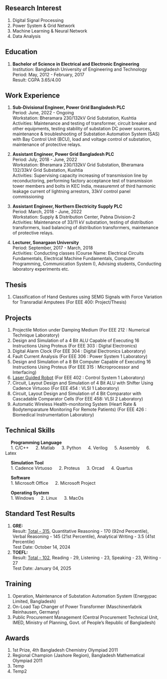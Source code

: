 ## Research Interest
1. Digital Signal Processing
2. Power System & Grid Network
3. Machine Learning & Neural Network
4. Data Analysis

## Education
1. **Bachelor of Science in Electrical and Electronic Engineering**\
  Institution: Bangladesh University of Engineering and Technology\
  Period: May, 2012 - February, 2017\
  Result: CGPA 3.65/4.00

## Work Experience
1. **Sub-Divisional Engineer, Power Grid Bangladesh PLC**\
  Period: June, 2022 - Ongoing\
  Workstation: Bheramara 230/132kV Grid Substation, Kushtia\
  Activities: Maintenance and testing of transformer, circuit breaker and other equipments, testing stability of substation DC power sources, maintenance & troubleshooting of Substation Automation System (SAS) with Bay Control Unit (BCU), load and voltage control of substation, maintenance of protective relays. 

2. **Assistant Engineer, Power Grid Bangladesh PLC**\
   Period: July, 2018 - June, 2022\
   Workstation: Bheramara 230/132kV Grid Substation, Bheramara 132/33kV
Grid Substation, Kushtia\
   Activities: Supervising capacity increasing of transmission line by reconductoring, performing factory acceptance test of transmission tower members and bolts in KEC India, measuremnt of third harmonic leakage current of lightning arrestors, 33kV control panel commissioning
    
4. **Assistant Engineer, Northern Electricity Supply PLC**\
   Period: March, 2018 - June, 2022\
   Workstation: Supply & Distribution Center, Pabna Division-2\
   Activities: Maintenance of 33/11 kV substation, testing of distribution transformers, load balancing of distribution transformers, maintenance of protective relays.

5. **Lecturer, Sonargaon University**\
   Period: September, 2017 - March, 2018\
   Activities: Conducting classes (Course Name: Electrical Circuits Fundamentals, Electrical Machine Fundamentals, Computer Programming, Communication System I), Advising students, Conducting laboratory experiments etc.   
   
## Thesis
1. Classification of Hand Gestures using SEMG Signals with Force Variation for Transradial Amputees (For EEE 400: Project/Thesis)

## Projects

1. Projectile Motion under Damping Medium (For EEE 212 : Numerical Technique Laboratory)
2. Design and Simulation of a 4 Bit ALU Capable of Executing 16 Instructions Using Proteus (For EEE 303 : Digital Electronics)
3. Digital Alarm Clock (For EEE 304 : Digital Electronics Laboratory)
4. Fault Current Analysis (For EEE 306 : Power System 1 Laboratory)
5. Design and Simulation of a 8 Bit Computer Capable of Executing 16 Instructions Using Proteus (For EEE 315 : Microprocessor and Interfacing)
6. [Laser Guided Robot](https://youtu.be/EHEGDKUKCOA) (For EEE 402 : Control System 1 Laboratory)
7. Circuit, Layout Design and Simulation of 4 Bit ALU with Shifter Using Cadence Virtuoso (For EEE 454 : VLSI 1 Laboratory)
8. Circuit, Layout Design and Simulation of 4 Bit Comparator with Cascadable Comparator Cells (For EEE 458: VLSI 2 Laboratory)
9. Automatic Wireless Health-monitoring System (Heart Rate & Bodytemparature Monitoring For Remote Patients) (For EEE 426 : Biomedical Instrumentation Laboratory)

## Technical Skills
&emsp;  **Programming Language**\
&emsp;  1. C/C++ &emsp;    2. Matlab   &emsp;  3. Python &emsp;    4. Verilog   &emsp; 5. Assembly &emsp; 6. Latex

&emsp;  **Simulation Tool**\
&emsp;  1. Cadence Virtuoso  &emsp;  2. Proteus  &emsp;  3. Orcad  &emsp;  4. Quartus

&emsp;  **Software**\
&emsp;  1. Microsoft Office  &emsp;  2. Microsoft Project

&emsp;  **Operating System**\
&emsp;  1. Windows &emsp;   2. Linux  &emsp;  3. MacOs

## Standard Test Results
1. **GRE:**\
Result: [Total - 315](https://drive.google.com/file/d/16wgVHKKkfLA8gWXcP8YgmmtNp1YftoVF/view?usp=drive_link), Quantitative Reasoning - 170 (92nd Percentile), Verbal Reasoning - 145 (21st Percentile), Analytical Writing - 3.5 (41st Percentile)\
Test Date: October 14, 2024
3. **TOEFL:**\
Result: [Total - 102](https://drive.google.com/file/d/1SOSUU1IAj-MiKssF4xNMHKbvoTlo06cG/view?usp=drive_link), Reading - 29, Listening - 23, Speaking - 23, Writing - 27\
Test Date: January 04, 2025

## Training
1. Operation, Maintenance of Substation Automation System (Energypac Limited, Bangladesh)
2. On-Load Tap Changer of Power Transformer (Maschinenfabrik Reinhausen, Germany)
3. Public Procurement Management (Central Procurement Technical Unit, IMED, Ministry of Planning, Govt. of People’s Republic of Bangladesh)

## Awards
1. 1st Prize, 4th Bangladesh Chemistry Olympiad 2011
2. Regional Champion (Jashore Region), Bangladesh Mathematical Olympiad 2011
3. Temp
4. Temp2
